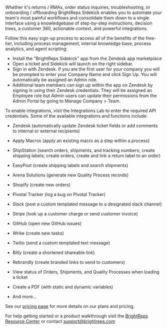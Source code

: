 Whether it's returns / RMAs, order status inquiries, troubleshooting, or onboarding / offboarding BrightReps Sidekick enables you to automate your team's most painful workflows and consolidate them down to a single interface using a knowledgebase of step-by-step instructions, decision trees, a customer 360, actionable context, and powerful integrations.

Follow this easy sign-up process to access all of the benefits of the free-tier, including process management, internal knowledge base, process analytics, and agent scripting:

- Install the "BrightReps Sidekick" app from the Zendesk app marketplace
- Open a ticket and Sidekick will launch on the right sidebar.
- Sign in with Zendesk. If you are the first user for your company you will be prompted to enter your Company Name and click Sign Up. You will automatically be assigned an Admin role.
- Additional team members can sign up within the app on Zendesk by signing in using their Zendesk credentials. They will be assigned an Employee role but Admin users can update their permissions from the Admin Portal by going to Manage Company > Team.


To enable integrations, visit the Integrations Lab to enter the required API credentials. Some of the available integrations and functions include:

- Zendesk (automatically update Zendesk ticket fields or add comments to internal or external recipients)

- Apply Macros (apply an existing macro as a step within a process)

- ShipStation (search orders, shipments, and tracking numbers; create shipping labels; create orders, create and link a return label to an order)

- EasyPost (create shipping labels and search shipments)

- Arena Solutions (generate new Quality Process records)

- Shopify (create new orders)

- Pivotal Tracker (log a bug on Pivotal Tracker)

- Slack (post a custom templated message to a designated slack channel)

- Stripe (look up a customer charge or send customer invoice)

- GitHub (open new GitHub issues)

- Wrike (create new tasks)

- Twilio (send a custom templated text message)

- Bitly (create a shortened shareable link)

- Rebrandly (create branded links to send to customers)

- View status of Orders, Shipments, and Quality Processes when loading a ticket

- Create a PDF (with static and dynamic variables)

- And more...

See our [pricing page](https://www.brightreps.com/pricing/) for more details on our plans and pricing.

For help getting started or a product walkthrough visit the [BrightReps Resource Center](https://resources.brightreps.com) or contact [support@brightreps.com](mailto:support@brightreps.com)
